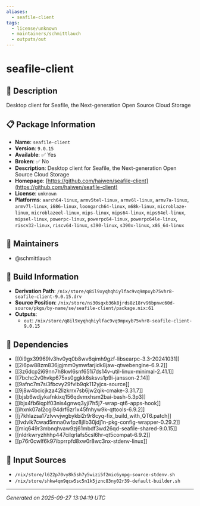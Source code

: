 ```yaml
---
aliases:
  - seafile-client
tags:
  - license/unknown
  - maintainers/schmittlauch
  - outputs/out
---
```


# seafile-client

## 📝 Description

Desktop client for Seafile, the Next-generation Open Source Cloud Storage

## 📋 Package Information

- **Name**: `seafile-client`
- **Version**: `9.0.15`
- **Available**: ✅ Yes
- **Broken**: ✅ No
- **Description**: Desktop client for Seafile, the Next-generation Open Source Cloud Storage
- **Homepage**: [https://github.com/haiwen/seafile-client](https://github.com/haiwen/seafile-client)
- **License**: `unknown`
- **Platforms**: `aarch64-linux`, `armv5tel-linux`, `armv6l-linux`, `armv7a-linux`, `armv7l-linux`, `i686-linux`, `loongarch64-linux`, `m68k-linux`, `microblaze-linux`, `microblazeel-linux`, `mips-linux`, `mips64-linux`, `mips64el-linux`, `mipsel-linux`, `powerpc-linux`, `powerpc64-linux`, `powerpc64le-linux`, `riscv32-linux`, `riscv64-linux`, `s390-linux`, `s390x-linux`, `x86_64-linux`
## 👥 Maintainers

- @schmittlauch


## 🔧 Build Information

- **Derivation Path**: `/nix/store/q8il9xyqhqhiylfac9vq9mpxyb75vhr8-seafile-client-9.0.15.drv`
- **Source Position**: `/nix/store/ns30sqxb36k8jrds8z18rv96bpnwc60d-source/pkgs/by-name/se/seafile-client/package.nix:61`
- **Outputs**:
  - `out`:  `/nix/store/q8il9xyqhqhiylfac9vq9mpxyb75vhr8-seafile-client-9.0.15`

## 🔗 Dependencies

- [[0i9gx39969lv3hv0yq0b8wv6qimh9gzf-libsearpc-3.3-20241031]]
- [[2i6pw88zm836jgjmm0ymwfarjidk8jaw-qtwebengine-6.9.2]]
- [[3z6dcp2i69nn7h8kwl6snf651i7ds14v-util-linux-minimal-2.41.1]]
- [[7bchc2v0hvkp675xs0ggkk6sksvs1p9i-jansson-2.14]]
- [[9afnc7m7si3fbcvy29fvlb9qk112yjcs-source]]
- [[9j8w4bcicjkza42lizkrrx7sb6jw2qik-cmake-3.31.7]]
- [[bjsb6wdjykafnkixq156qdvmxhsm2bai-bash-5.3p3]]
- [[ibjx4fb6iqplf03nis4gnwq3yji7h5j7-wrap-qt6-apps-hook]]
- [[ihxnk07al2cgi94drf6zr1x45fnhyw9k-qttools-6.9.2]]
- [[j7khlazsa17zlvvvjwgbykbi2r9r8cyq-fix_build_with_QT6.patch]]
- [[lvdvlk7cwad5mna0wfpz8jllb30jdj1n-pkg-config-wrapper-0.29.2]]
- [[miq649r3mbnqhvaw9zj61mbdf3wd26qd-seafile-shared-9.0.15]]
- [[nldrkwryzhhhp447cilqrlafs5csl6hr-qt5compat-6.9.2]]
- [[p76r0cwlf6k97ibprrpfd8xw0r8wc3nx-stdenv-linux]]

## 📁 Input Sources

- `/nix/store/l622p70vy8k5sh7y5wizi5f2mic6ynpg-source-stdenv.sh`
- `/nix/store/shkw4qm9qcw5sc5n1k5jznc83ny02r39-default-builder.sh`

---
*Generated on 2025-09-27 13:04:19 UTC*
